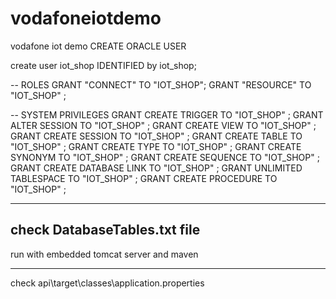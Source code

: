 # vodafoneiotdemo
vodafone iot demo
CREATE ORACLE USER 

create user iot_shop IDENTIFIED by iot_shop;

-- ROLES
GRANT "CONNECT" TO "IOT_SHOP";
GRANT "RESOURCE" TO "IOT_SHOP" ;

-- SYSTEM PRIVILEGES
GRANT CREATE TRIGGER TO "IOT_SHOP" ;
GRANT ALTER SESSION TO "IOT_SHOP" ;
GRANT CREATE VIEW TO "IOT_SHOP" ;
GRANT CREATE SESSION TO "IOT_SHOP" ;
GRANT CREATE TABLE TO "IOT_SHOP" ;
GRANT CREATE TYPE TO "IOT_SHOP" ;
GRANT CREATE SYNONYM TO "IOT_SHOP" ;
GRANT CREATE SEQUENCE TO "IOT_SHOP" ;
GRANT CREATE DATABASE LINK TO "IOT_SHOP" ;
GRANT UNLIMITED TABLESPACE TO "IOT_SHOP" ;
GRANT CREATE PROCEDURE TO "IOT_SHOP" ;


---------------------------------------------------------------------------------------------------------------------------

check DatabaseTables.txt file
----------------------------------------------------------------------------------------------------------------------------

run with embedded tomcat server and maven 

--------------------------------------------------------
check api\target\classes\application.properties	
